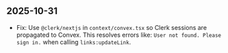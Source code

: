 ## 2025-10-31

- Fix: Use `@clerk/nextjs` in `context/convex.tsx` so Clerk sessions are propagated to Convex. This resolves errors like: `User not found. Please sign in.` when calling `links:updateLink`.


